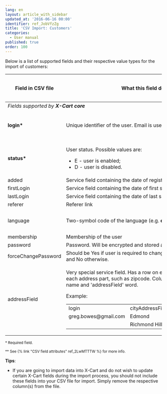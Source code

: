 ```yaml
---
lang: en
layout: article_with_sidebar
updated_at: '2016-06-16 00:00'
identifier: ref_JobVfzZg
title: 'CSV Import: Customers'
categories:
  - User manual
published: true
order: 100
---
```


Below is a list of supported fields and their respective value types for the import of customers:

<div class="responsive-table">
<table class="ui celled padded compact small table">
  <thead>
    <tr>
      <th class="confluenceTh">Field in CSV file</th>
      <th colspan="1" class="confluenceTh">What this field describes</th>
      <th colspan="1" class="confluenceTh" markdown="1">{% link 'Value type' ref_2LwMTTTW %}</th>
    </tr>
  </thead>
  <tbody>
    <tr>
      <td colspan="3" class="confluenceTd"><em> Fields supported by <strong>X-Cart core</strong></em>
      </td>
    </tr>
    <tr>
      <td colspan="1" class="confluenceTd"><strong>login*</strong>
      </td>
      <td colspan="1" class="confluenceTd">Unique identifier of the user. Email is used as login.</td>
      <td colspan="1" class="confluenceTd">
        <p>String,
          <br>Max. length: 128</p>
      </td>
    </tr>
    <tr>
      <td colspan="1" class="confluenceTd"><strong>status*</strong>
      </td>
      <td colspan="1" class="confluenceTd">
        <p>User status. Possible values are:</p>
        <ul>
          <li>E - user is enabled;</li>
          <li>D - user is disabled.</li>
        </ul>
      </td>
      <td colspan="1" class="confluenceTd">Enum</td>
    </tr>
    <tr>
      <td colspan="1" class="confluenceTd">added</td>
      <td colspan="1" class="confluenceTd">Service field containing the date of registration</td>
      <td colspan="1" class="confluenceTd">Date</td>
    </tr>
    <tr>
      <td colspan="1" class="confluenceTd">firstLogin</td>
      <td colspan="1" class="confluenceTd">Service field containing the date of first successful login</td>
      <td colspan="1" class="confluenceTd">Date</td>
    </tr>
    <tr>
      <td colspan="1" class="confluenceTd">lastLogin</td>
      <td colspan="1" class="confluenceTd">Service field containing the date of last successful login</td>
      <td colspan="1" class="confluenceTd">Date</td>
    </tr>
    <tr>
      <td colspan="1" class="confluenceTd">referer</td>
      <td colspan="1" class="confluenceTd">Referer link</td>
      <td colspan="1" class="confluenceTd">&nbsp;</td>
    </tr>
    <tr>
      <td colspan="1" class="confluenceTd">language</td>
      <td colspan="1" class="confluenceTd">Two-symbol code of the language (e.g. <strong>en</strong>)</td>
      <td colspan="1" class="confluenceTd">
        <p>String,
          <br>Max. length: 2&nbsp;</p>
      </td>
    </tr>
    <tr>
      <td colspan="1" class="confluenceTd">membership</td>
      <td colspan="1" class="confluenceTd">Membership of the user</td>
      <td colspan="1" class="confluenceTd">String</td>
    </tr>
    <tr>
      <td colspan="1" class="confluenceTd">password</td>
      <td colspan="1" class="confluenceTd">Password. Will be encrypted and stored as a hash.</td>
      <td colspan="1" class="confluenceTd">String</td>
    </tr>
    <tr>
      <td colspan="1" class="confluenceTd">forceChangePassword</td>
      <td colspan="1" class="confluenceTd">Should be Yes if user is required to change his password on next logon and No otherwise.</td>
      <td colspan="1" class="confluenceTd">Yes/No</td>
    </tr>
    <tr>
      <td class="confluenceTd">addressField</td>
      <td class="confluenceTd">
        <p>Very special service field. Has a row on each address and a column on each address part, such as zipcode. Column name is combined from part name and 'addressField' word.</p>
        <p>Example:</p>
        <div class="table-wrap">
          <table class="confluenceTable">
            <tbody>
              <tr>
                <td colspan="1" class="confluenceTd">login</td>
                <td class="confluenceTd">cityAddressField</td>
                <td class="confluenceTd">countryCodeAddressField</td>
              </tr>
              <tr>
                <td colspan="1" class="confluenceTd">greg.bowes@gmail.com</td>
                <td class="confluenceTd">Edmond</td>
                <td class="confluenceTd">US</td>
              </tr>
              <tr>
                <td colspan="1" class="confluenceTd">&nbsp;</td>
                <td class="confluenceTd">Richmond Hill</td>
                <td class="confluenceTd">CA</td>
              </tr>
            </tbody>
          </table>
        </div>
      </td>
      <td class="confluenceTd">
        <p>Multicolumn,
          <br>Multirow</p>
      </td>
    </tr>
  </tbody>
</table>
</div>

<sub>* Required field.</sub>

<sub markdown="1">** See {% link "CSV field attributes" ref_2LwMTTTW %} for more info.</sub>

**Tips**: 

*   If you are going to import data into X-Cart and do not wish to update certain X-Cart fields during the import process, you should not include these fields into your CSV file for import. Simply remove the respective column(s) from the file.
